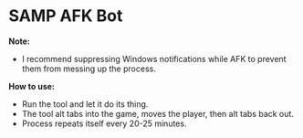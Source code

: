 # SAMP AFK Bot
**Note:** 
- I recommend suppressing Windows notifications while AFK to prevent them from messing up the process.

**How to use:**
- Run the tool and let it do its thing.
- The tool alt tabs into the game, moves the player, then alt tabs back out.
- Process repeats itself every 20-25 minutes.
